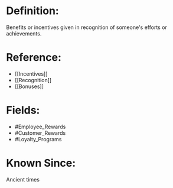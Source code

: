 

# Definition:
Benefits or incentives given in recognition of someone's efforts or achievements.

# Reference:
- [[Incentives]]
- [[Recognition]]
- [[Bonuses]]

# Fields: 
- #Employee_Rewards
- #Customer_Rewards
- #Loyalty_Programs

# Known Since:
Ancient times

